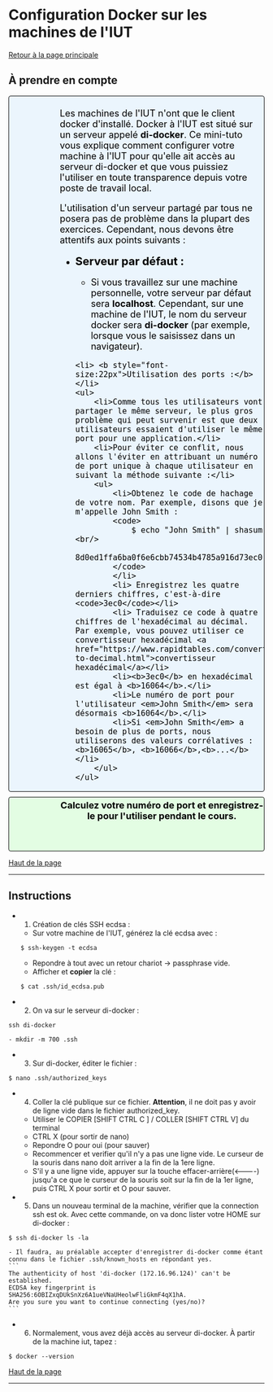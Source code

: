 <a id='main'></a>
# Configuration Docker sur les machines de l'IUT

[Retour à la page principale](./index.md)

## À prendre en compte
<div id="tip">
<p>
Les machines de l'IUT n'ont que le client docker d'installé. Docker à l'IUT est situé sur un serveur appelé <b>di-docker</b>. Ce mini-tuto vous explique comment configurer votre machine à l'IUT pour qu'elle ait accès au serveur di-docker et que vous puissiez l'utiliser en toute transparence depuis votre poste de travail local.
</p>

<p>
L'utilisation d'un serveur partagé par tous ne posera pas de problème dans la plupart des exercices. Cependant, nous devons être attentifs aux points suivants :

<ul>
	<li> <b style="font-size:22px">Serveur par défaut :</b></li>
	<ul>
		<li>Si vous travaillez sur une machine personnelle, votre serveur par défaut sera <b>localhost</b>. Cependant, sur une machine de l'IUT, le nom du serveur docker sera <b>di-docker</b> (par exemple, lorsque vous le saisissez dans un navigateur).</li>
	</ul>

	<li> <b style="font-size:22px">Utilisation des ports :</b></li>
	<ul>
		<li>Comme tous les utilisateurs vont partager le même serveur, le plus gros problème qui peut survenir est que deux utilisateurs essaient d'utiliser le même port pour une application.</li>
		<li>Pour éviter ce conflit, nous allons l'éviter en attribuant un numéro de port unique à chaque utilisateur en suivant la méthode suivante :</li>
		<ul>
			<li>Obtenez le code de hachage de votre nom. Par exemple, disons que je m'appelle John Smith :
			<code>
				$ echo "John Smith" | shasum <br/>
				8d0ed1ffa6ba0f6e6cbb74534b4785a916d73ec0
			</code>
			</li>
			<li> Enregistrez les quatre derniers chiffres, c'est-à-dire <code>3ec0</code></li>
			<li> Traduisez ce code à quatre chiffres de l'hexadécimal au décimal. Par exemple, vous pouvez utiliser ce convertisseur hexadécimal <a href="https://www.rapidtables.com/convert/number/hex-to-decimal.html">convertisseur hexadécimal</a></li>
			<li><b>3ec0</b> en hexadécimal est égal à <b>16064</b>.</li>
			<li>Le numéro de port pour l'utilisateur <em>John Smith</em> sera désormais <b>16064</b>.</li>
			<li>Si <em>John Smith</em> a besoin de plus de ports, nous utiliserons des valeurs corrélatives : <b>16065</b>, <b>16066</b>,<b>...</b></li>
		</ul>
	</ul>

</ul>

</p>
</div>

<div id="homework">
<b >Calculez votre numéro de port et enregistrez-le pour l'utiliser pendant le cours.</b>
</div>

[Haut de la page](#main)


---

## Instructions

- 1) Création de clés SSH ecdsa :
    - Sur votre machine de l'IUT, générez la clé ecdsa avec :
    ```
    $ ssh-keygen -t ecdsa
    ```
    - Repondre à tout avec un retour chariot -> passphrase vide.
    - Afficher et **copier** la clé : 
    ```
    $ cat .ssh/id_ecdsa.pub
    ```

- 2) On va sur le serveur di-docker :
```shell
ssh di-docker
```
    - mkdir -m 700 .ssh

- 3) Sur di-docker, éditer le fichier :
```shell
$ nano .ssh/authorized_keys
```

- 4) Coller la clé publique sur ce fichier. **Attention**, il ne doit pas y avoir de ligne vide dans le fichier authorized_key.
   - Utiliser le COPIER [SHIFT CTRL C ] / COLLER [SHIFT CTRL V] du terminal
   - CTRL X (pour sortir de nano)
   - Repondre O pour oui (pour sauver)
   - Recommencer et verifier qu'il n'y a pas une ligne vide. Le curseur de la souris dans nano doit arriver a la fin de la 1ere ligne.
   - S'il y a une ligne vide, appuyer sur la touche effacer-arrière(<----) jusqu'a ce que le curseur de la souris soit sur la fin de la 1er ligne, puis CTRL X pour sortir et O pour sauver.


- 5) Dans un nouveau terminal de la machine, vérifier que la connection ssh est ok. Avec cette commande, on va  donc lister votre HOME sur di-docker :
```shell
$ ssh di-docker ls -la
```
    - Il faudra, au préalable accepter d'enregistrer di-docker comme étant connu dans le fichier .ssh/known_hosts en répondant yes.
    ```
    The authenticity of host 'di-docker (172.16.96.124)' can't be established.
    ECDSA key fingerprint is SHA256:6OBIZxqDUkSnXz6A1ueVNaUHeolwFliGkmF4qX1hA.
    Are you sure you want to continue connecting (yes/no)?
    ```

- 6) Normalement, vous avez déjà accès au serveur di-docker. À partir de la machine iut, tapez :
```shell
$ docker --version
```



<!--<div id="attention">
	<p>
	Les images Docker occupent une certaine quantité d'espace sur votre disque dur. Normalement, ce n'est pas un problème si vous travaillez sur votre machine personelle. En revanche, si vous faites les exercices sur les machines de l'IUT, nous risquons de dépasser le quota de stockage. Pour éviter cela, n'oubliez pas de supprimer les images avec les commandes suivantes après la fin de chaque exercice.
	</p>

	<h3>1. Arrêter tous les conteneurs en cours d'exécution</h3>
	<p><code>
		docker stop $(docker ps -qa)
	</code></p>

	<h3>2. Supprimer tous les conteneurs</h3>
	<p><code>
		docker rm $(docker ps -qa)
	</code></p>

	<h3>3. Suppression de toutes les images Docker</h3>
	<p><code>
		docker rmi $(docker images -q)
	</code></p>
</div>-->

[Haut de la page](#main)


---

<style type="text/css" media="screen">
   #tip {
      min-height: 100px;
      background-image: url(images/tip.png);
      background-repeat: no-repeat;
      background-position: left ;
      margin-bottom: 10px;
      padding-left:100px;
      padding-top:5px;
     color: #000000;
     font-size: 18px !important;
     border-color: #FFFFFF; !important;
     background-color: rgba(84,174,255,0.1); !important;
     border-radius: 4px !important;
     border: 1px solid #000000; !important;
   }
   
      #homework {
      min-height: 100px;
      background-image: url(images/homework.png);
      background-repeat: no-repeat;
      background-position: left ;
      margin-bottom: 10px;
      padding-left:100px;
      padding-top:5px;
     color: #000000;
     font-size: 18px !important;
     border-color: #FFFFFF; !important;
     background-color: rgba(0,255,0,0.1); !important;
     border-radius: 4px !important;
     border: 1px solid #000000; !important;
     text-align: center;
     vertical-align: baseline;
   }
   
    #attention {
      min-height: 100px;
      background-image: url(images/attention.png);
      background-repeat: no-repeat;
      background-position: left ;
      margin-bottom: 10px;
      padding-left:100px;
      padding-top:5px;
     color: #000000;
     font-size: 18px !important;
     border-color: #FFFFFF; !important;
     background-color: rgba(255,0,0,0.1); !important;
     border-radius: 4px !important;
     border: 1px solid #000000; !important;
   }
